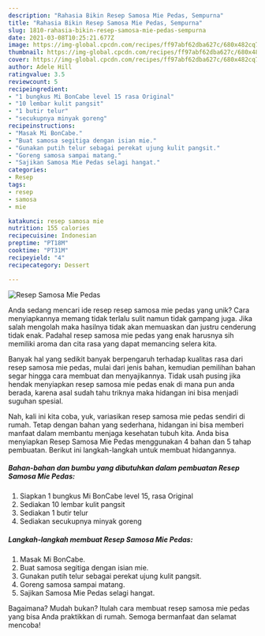 ```yaml
---
description: "Rahasia Bikin Resep Samosa Mie Pedas, Sempurna"
title: "Rahasia Bikin Resep Samosa Mie Pedas, Sempurna"
slug: 1810-rahasia-bikin-resep-samosa-mie-pedas-sempurna
date: 2021-03-08T10:25:21.677Z
image: https://img-global.cpcdn.com/recipes/ff97abf62dba627c/680x482cq70/resep-samosa-mie-pedas-foto-resep-utama.jpg
thumbnail: https://img-global.cpcdn.com/recipes/ff97abf62dba627c/680x482cq70/resep-samosa-mie-pedas-foto-resep-utama.jpg
cover: https://img-global.cpcdn.com/recipes/ff97abf62dba627c/680x482cq70/resep-samosa-mie-pedas-foto-resep-utama.jpg
author: Adele Hill
ratingvalue: 3.5
reviewcount: 5
recipeingredient:
- "1 bungkus Mi BonCabe level 15 rasa Original"
- "10 lembar kulit pangsit"
- "1 butir telur"
- "secukupnya minyak goreng"
recipeinstructions:
- "Masak Mi BonCabe."
- "Buat samosa segitiga dengan isian mie."
- "Gunakan putih telur sebagai perekat ujung kulit pangsit."
- "Goreng samosa sampai matang."
- "Sajikan Samosa Mie Pedas selagi hangat."
categories:
- Resep
tags:
- resep
- samosa
- mie

katakunci: resep samosa mie 
nutrition: 155 calories
recipecuisine: Indonesian
preptime: "PT18M"
cooktime: "PT31M"
recipeyield: "4"
recipecategory: Dessert

---
```



![Resep Samosa Mie Pedas](https://img-global.cpcdn.com/recipes/ff97abf62dba627c/680x482cq70/resep-samosa-mie-pedas-foto-resep-utama.jpg)

Anda sedang mencari ide resep resep samosa mie pedas yang unik? Cara menyiapkannya memang tidak terlalu sulit namun tidak gampang juga. Jika salah mengolah maka hasilnya tidak akan memuaskan dan justru cenderung tidak enak. Padahal resep samosa mie pedas yang enak harusnya sih memiliki aroma dan cita rasa yang dapat memancing selera kita.



Banyak hal yang sedikit banyak berpengaruh terhadap kualitas rasa dari resep samosa mie pedas, mulai dari jenis bahan, kemudian pemilihan bahan segar hingga cara membuat dan menyajikannya. Tidak usah pusing jika hendak menyiapkan resep samosa mie pedas enak di mana pun anda berada, karena asal sudah tahu triknya maka hidangan ini bisa menjadi suguhan spesial.


Nah, kali ini kita coba, yuk, variasikan resep samosa mie pedas sendiri di rumah. Tetap dengan bahan yang sederhana, hidangan ini bisa memberi manfaat dalam membantu menjaga kesehatan tubuh kita. Anda bisa menyiapkan Resep Samosa Mie Pedas menggunakan 4 bahan dan 5 tahap pembuatan. Berikut ini langkah-langkah untuk membuat hidangannya.

<!--inarticleads1-->

##### Bahan-bahan dan bumbu yang dibutuhkan dalam pembuatan Resep Samosa Mie Pedas:

1. Siapkan 1 bungkus Mi BonCabe level 15, rasa Original
1. Sediakan 10 lembar kulit pangsit
1. Sediakan 1 butir telur
1. Sediakan secukupnya minyak goreng




<!--inarticleads2-->

##### Langkah-langkah membuat Resep Samosa Mie Pedas:

1. Masak Mi BonCabe.
1. Buat samosa segitiga dengan isian mie.
1. Gunakan putih telur sebagai perekat ujung kulit pangsit.
1. Goreng samosa sampai matang.
1. Sajikan Samosa Mie Pedas selagi hangat.




Bagaimana? Mudah bukan? Itulah cara membuat resep samosa mie pedas yang bisa Anda praktikkan di rumah. Semoga bermanfaat dan selamat mencoba!
